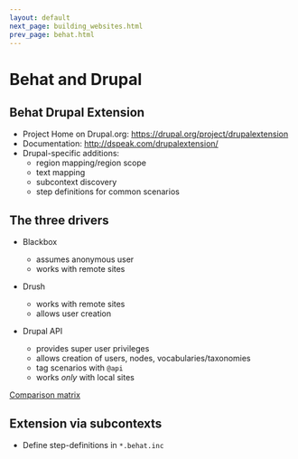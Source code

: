 ```yaml
---
layout: default
next_page: building_websites.html
prev_page: behat.html
---
```


# Behat and Drupal

## Behat Drupal Extension

* Project Home on Drupal.org: https://drupal.org/project/drupalextension
* Documentation: http://dspeak.com/drupalextension/
* Drupal-specific additions:
    - region mapping/region scope
    - text mapping
    - subcontext discovery
    - step definitions for common scenarios

## The three drivers

* Blackbox
    * assumes anonymous user
    * works with remote sites

* Drush
    * works with remote sites
    * allows user creation

* Drupal API
    * provides super user privileges
    * allows creation of users, nodes, vocabularies/taxonomies
    * tag scenarios with `@api`
    * works _only_ with local sites

[Comparison matrix](http://dspeak.com/drupalextension/drivers.html)

## Extension via subcontexts

* Define step-definitions in `*.behat.inc`

